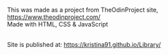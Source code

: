 This was made as a project from TheOdinProject site, https://www.theodinproject.com/ <br/>
Made with HTML, CSS & JavaScript <br/> <br/>

Site is published at: https://kristina91.github.io/Library/
